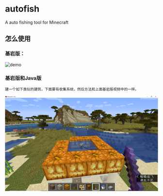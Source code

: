 # autofish
A auto fishing tool for Minecraft
## 怎么使用
### 基岩版：
![demo](https://github.com/imloafer/autofish/raw/master/demo_video/Autofishing.gif)
	
### 基岩版和Java版
	建一个如下类似的建筑，下面要有收集系统，然后方法和上面基岩版视频中的一样。
![Java](https://github.com/imloafer/autofish/raw/master/demo_video/bedrock_and_Java.png)
